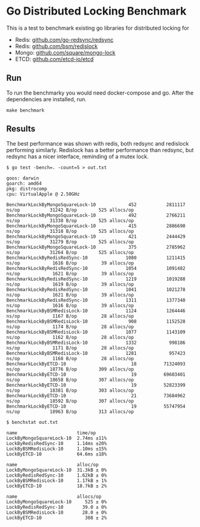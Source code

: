 # Go Distributed Locking Benchmark


This is a test to benchmark existing go libraries for distributed locking for 

  - Redis: [github.com/go-redsync/redsync](https://github.com/go-redsync/redsync)
  - Redis: [github.com/bsm/redislock](https://github.com/bsm/redislock)
  - Mongo: [github.com/square/mongo-lock](https://github.com/square/mongo-lock)
  - ETCD:  [github.com/etcd-io/etcd](https://github.com/etcd-io/etcd)

## Run

To run the benchmarky you would need docker-compose and go.
After the dependencies are installed, run. 

``` make benchmark ```


## Results

The best performance was shown with redis, both redsync and redislock performing similarly.
Redislock has a better performance than redsync, but redsync has a nicer interface, reminding of a mutex lock.

```text
$ go test -bench=. -count=5 > out.txt

goos: darwin
goarch: amd64
pkg: distrocomp
cpu: VirtualApple @ 2.50GHz

BenchmarkLockByMongoSquareLock-10            452           2811117 ns/op           31242 B/op        525 allocs/op
BenchmarkLockByMongoSquareLock-10            492           2766211 ns/op           31338 B/op        525 allocs/op
BenchmarkLockByMongoSquareLock-10            415           2886690 ns/op           31318 B/op        525 allocs/op
BenchmarkLockByMongoSquareLock-10            421           2444429 ns/op           31279 B/op        525 allocs/op
BenchmarkLockByMongoSquareLock-10            375           2785962 ns/op           31264 B/op        525 allocs/op
BenchmarkLockByRedisRedSync-10              1080           1211415 ns/op            1616 B/op         39 allocs/op
BenchmarkLockByRedisRedSync-10              1054           1091482 ns/op            1621 B/op         39 allocs/op
BenchmarkLockByRedisRedSync-10              1219           1019288 ns/op            1619 B/op         39 allocs/op
BenchmarkLockByRedisRedSync-10              1041           1021278 ns/op            1621 B/op         39 allocs/op
BenchmarkLockByRedisRedSync-10              1311           1377340 ns/op            1616 B/op         39 allocs/op
BenchmarkLockByBSMRedisLock-10              1124           1264446 ns/op            1167 B/op         28 allocs/op
BenchmarkLockByBSMRedisLock-10               908           1152528 ns/op            1174 B/op         28 allocs/op
BenchmarkLockByBSMRedisLock-10              1077           1143109 ns/op            1162 B/op         28 allocs/op
BenchmarkLockByBSMRedisLock-10              1332            998186 ns/op            1171 B/op         28 allocs/op
BenchmarkLockByBSMRedisLock-10              1281            957423 ns/op            1168 B/op         28 allocs/op
BenchmarkLockByETCD-10                        18          71324093 ns/op           18776 B/op        309 allocs/op
BenchmarkLockByETCD-10                        19          69603401 ns/op           18658 B/op        307 allocs/op
BenchmarkLockByETCD-10                        19          52823399 ns/op           18381 B/op        303 allocs/op
BenchmarkLockByETCD-10                        21          73684962 ns/op           18592 B/op        307 allocs/op
BenchmarkLockByETCD-10                        19          55747954 ns/op           18963 B/op        313 allocs/op
```

```text
$ benchstat out.txt

name                      time/op
LockByMongoSquareLock-10  2.74ms ±11%
LockByRedisRedSync-10     1.14ms ±20%
LockByBSMRedisLock-10     1.10ms ±15%
LockByETCD-10             64.6ms ±18%

name                      alloc/op
LockByMongoSquareLock-10  31.3kB ± 0%
LockByRedisRedSync-10     1.62kB ± 0%
LockByBSMRedisLock-10     1.17kB ± 1%
LockByETCD-10             18.7kB ± 2%

name                      allocs/op
LockByMongoSquareLock-10     525 ± 0%
LockByRedisRedSync-10       39.0 ± 0%
LockByBSMRedisLock-10       28.0 ± 0%
LockByETCD-10                308 ± 2%
```



